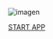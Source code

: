 ![imagen](https://user-images.githubusercontent.com/68298456/93828735-5a39cd00-fc42-11ea-8fe3-f6b746e46cf3.png)

[START APP](https://naughty-kowalevski-e79953.netlify.app)
